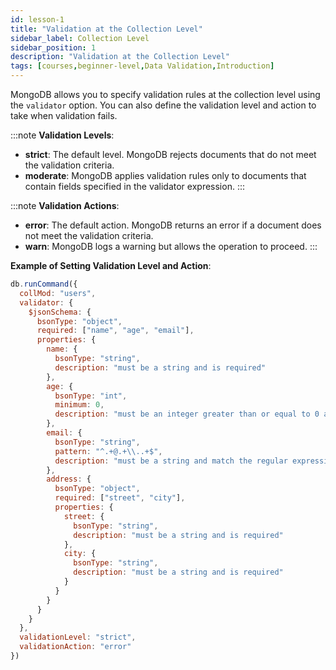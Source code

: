 ```yaml
---
id: lesson-1
title: "Validation at the Collection Level"
sidebar_label: Collection Level
sidebar_position: 1
description: "Validation at the Collection Level"
tags: [courses,beginner-level,Data Validation,Introduction]
---  
```

 

MongoDB allows you to specify validation rules at the collection level using the `validator` option. You can also define the validation level and action to take when validation fails.

:::note
**Validation Levels**:
- **strict**: The default level. MongoDB rejects documents that do not meet the validation criteria.
- **moderate**: MongoDB applies validation rules only to documents that contain fields specified in the validator expression.
:::

:::note
**Validation Actions**:
- **error**: The default action. MongoDB returns an error if a document does not meet the validation criteria.
- **warn**: MongoDB logs a warning but allows the operation to proceed.
:::

**Example of Setting Validation Level and Action**:
```javascript
db.runCommand({
  collMod: "users",
  validator: {
    $jsonSchema: {
      bsonType: "object",
      required: ["name", "age", "email"],
      properties: {
        name: {
          bsonType: "string",
          description: "must be a string and is required"
        },
        age: {
          bsonType: "int",
          minimum: 0,
          description: "must be an integer greater than or equal to 0 and is required"
        },
        email: {
          bsonType: "string",
          pattern: "^.+@.+\\..+$",
          description: "must be a string and match the regular expression pattern"
        },
        address: {
          bsonType: "object",
          required: ["street", "city"],
          properties: {
            street: {
              bsonType: "string",
              description: "must be a string and is required"
            },
            city: {
              bsonType: "string",
              description: "must be a string and is required"
            }
          }
        }
      }
    }
  },
  validationLevel: "strict",
  validationAction: "error"
})
```
 